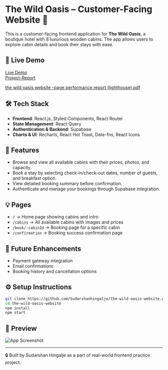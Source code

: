 # The Wild Oasis – Customer-Facing Website 🌴

This is a customer-facing frontend application for **The Wild Oasis**, a boutique hotel with 8 luxurious wooden cabins. The app allows users to explore cabin details and book their stays with ease.

## 🔗 Live Demo
[Live Demo](https://the-wild-oasis-website-cabins.vercel.app/)
<br>
[Project-Report](https://github.com/user-attachments/files/21150047/The_Wild_Oasis_Customer_Website_Report.docx)

[the wild oasis website -page performance report (lighthouse).pdf](https://github.com/user-attachments/files/21333975/the.wild.oasis.website.-page.performance.report.lighthouse.pdf)


## 🛠 Tech Stack
- **Frontend**: React.js, Styled Components, React Router
- **State Management**: React Query
- **Authentication & Backend**: Supabase
- **Charts & UI**: Recharts, React Hot Toast, Date-fns, React Icons

## 📁 Features
- Browse and view all available cabins with their prices, photos, and capacity.
- Book a stay by selecting check-in/check-out dates, number of guests, and breakfast option.
- View detailed booking summary before confirmation.
- Authenticate and manage your bookings through Supabase integration.

## 💡 Pages
- `/` → Home page showing cabins and intro
- `/cabins` → All available cabins with images and prices
- `/book/:cabinId` → Booking page for a specific cabin
- `/confirmation` → Booking success confirmation page

## 🧩 Future Enhancements
- Payment gateway integration
- Email confirmations
- Booking history and cancellation options

## ⚙️ Setup Instructions
```bash
git clone https://github.com/Sudarshanhingalje/the-wild-oasis-website.git
cd the-wild-oasis-website
npm install
npm start
```

## 📸 Preview

![App Screenshot](https://github.com/Sudarshanhingalje/the-wild-oasis-website/raw/main/assets/images/hero.png)

---

🔒 Built by Sudarshan Hingalje as a part of real-world frontend practice project.

